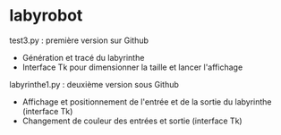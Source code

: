 # labyrobot
test3.py : première version sur Github
  - Génération et tracé du labyrinthe
  - Interface Tk pour dimensionner la taille et lancer l'affichage

labyrinthe1.py : deuxième version sous Github
  - Affichage et positionnement de l'entrée et de la sortie du labyrinthe (interface Tk)
  - Changement de couleur des entrées et sortie (interface Tk)

